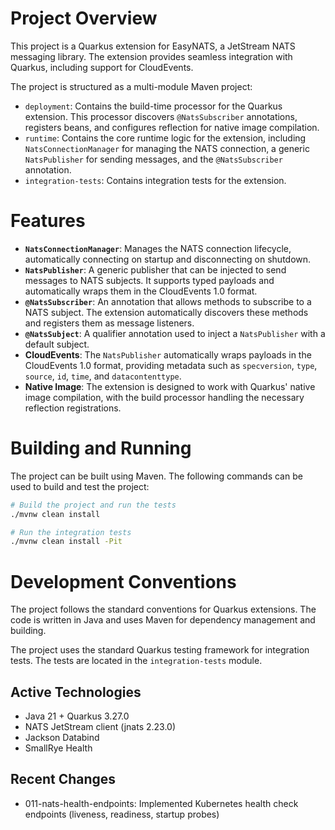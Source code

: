 # Project Overview

This project is a Quarkus extension for EasyNATS, a JetStream NATS messaging library. The extension provides seamless integration with Quarkus, including support for CloudEvents.

The project is structured as a multi-module Maven project:
- `deployment`: Contains the build-time processor for the Quarkus extension. This processor discovers `@NatsSubscriber` annotations, registers beans, and configures reflection for native image compilation.
- `runtime`: Contains the core runtime logic for the extension, including `NatsConnectionManager` for managing the NATS connection, a generic `NatsPublisher` for sending messages, and the `@NatsSubscriber` annotation.
- `integration-tests`: Contains integration tests for the extension.

# Features

- **`NatsConnectionManager`**: Manages the NATS connection lifecycle, automatically connecting on startup and disconnecting on shutdown.
- **`NatsPublisher`**: A generic publisher that can be injected to send messages to NATS subjects. It supports typed payloads and automatically wraps them in the CloudEvents 1.0 format.
- **`@NatsSubscriber`**: An annotation that allows methods to subscribe to a NATS subject. The extension automatically discovers these methods and registers them as message listeners.
- **`@NatsSubject`**: A qualifier annotation used to inject a `NatsPublisher` with a default subject.
- **CloudEvents**: The `NatsPublisher` automatically wraps payloads in the CloudEvents 1.0 format, providing metadata such as `specversion`, `type`, `source`, `id`, `time`, and `datacontenttype`.
- **Native Image**: The extension is designed to work with Quarkus' native image compilation, with the build processor handling the necessary reflection registrations.

# Building and Running

The project can be built using Maven. The following commands can be used to build and test the project:

```bash
# Build the project and run the tests
./mvnw clean install

# Run the integration tests
./mvnw clean install -Pit
```

# Development Conventions

The project follows the standard conventions for Quarkus extensions. The code is written in Java and uses Maven for dependency management and building.

The project uses the standard Quarkus testing framework for integration tests. The tests are located in the `integration-tests` module.

## Active Technologies
- Java 21 + Quarkus 3.27.0
- NATS JetStream client (jnats 2.23.0)
- Jackson Databind
- SmallRye Health

## Recent Changes
- 011-nats-health-endpoints: Implemented Kubernetes health check endpoints (liveness, readiness, startup probes)

